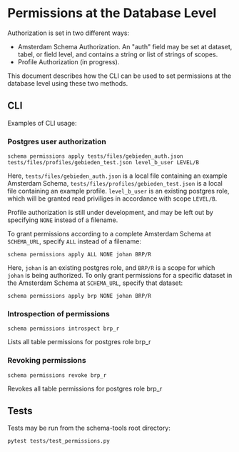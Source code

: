 # Permissions at the Database Level

Authorization is set in two different ways:
- Amsterdam Schema Authorization.  An "auth" field may be set at dataset, tabel, or field level, and contains a string or list of strings of scopes.
- Profile Authorization (in progress).

This document describes how the CLI can be used to set permissions at the database level using these two methods.


## CLI

Examples of CLI usage:

### Postgres user authorization 

```shell script
schema permissions apply tests/files/gebieden_auth.json tests/files/profiles/gebieden_test.json level_b_user LEVEL/B
```
Here, `tests/files/gebieden_auth.json` is a local file containing an example Amsterdam Schema, 
`tests/files/profiles/gebieden_test.json` is a local file containing an example profile.
`level_b_user` is an existing postgres role, which will be granted read priviliges in accordance with scope `LEVEL/B`.

Profile authorization is still under development, and may be left out by specifying `NONE` instead of a filename.

To grant permissions according to a complete Amsterdam Schema at `SCHEMA_URL`, specify `ALL` instead of a filename:
```shell script
schema permissions apply ALL NONE johan BRP/R
```
Here, `johan` is an existing postgres role, and `BRP/R` is a scope for which `johan` is being authorized.
To only grant permissions for a specific dataset in the Amsterdam Schema at `SCHEMA_URL`, specify that dataset:

```shell script
schema permissions apply brp NONE johan BRP/R

```

### Introspection of permissions

```shell script
schema permissions introspect brp_r
```
Lists all table permissions for postgres role brp_r

### Revoking permissions
```shell script
schema permissions revoke brp_r
```
Revokes all table permissions for postgres role brp_r

## Tests

Tests may be run from the schema-tools root directory:
```shell script
pytest tests/test_permissions.py
```










